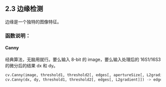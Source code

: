 ## 2.3 边缘检测

边缘是一个独特的图像特征。

### 函数说明：

#### Canny

经典算法，无脑用就行。要么输入 8-bit 的 image，要么输入处理后的 16S1/16S3 的微分后的结果 dx 和 dy。

```python
cv.Canny(image, threshold1, threshold2[, edges[, apertureSize[, L2gradient]]]) -> edges
cv.Canny(dx, dy, threshold1, threshold2[, edges[, L2gradient]]) -> edges
```
